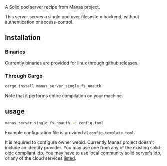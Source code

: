 A Solid pod server recipe from Manas project.

This server serves a single pod over filesystem backend, without authentication or access-control.

## Installation

### Binaries
Currently binaries are provided for linux through github releases.

### Through Cargo
```sh
cargo install manas_server_single_fs_noauth
```

Note that it performs entire compilation on your machine.

## usage

```sh
manas_server_single_fs_noauth -c config.toml
```

Example configuration file is provided at `config-template.toml`.

It is required to configure owner webid. Currently Manas project doesn't include an identity provider. You may use one from any of the existing solid-oidc compliant idp. You may have to use local community solid server's idp, or any of the cloud services [listed](https://solidproject.org/users/get-a-pod#get-a-pod-from-a-pod-provider).
